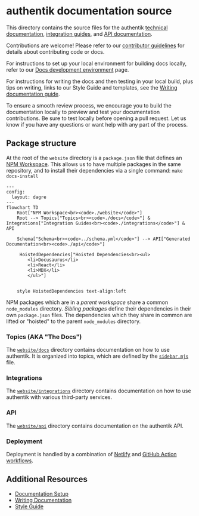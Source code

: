 # authentik documentation source

This directory contains the source files for the authentik [technical documentation](https://docs.goauthentik.io/docs?utm_source=github), [integration guides](https://integrations.goauthentik.io?utm_source=github), and [API documentation](https://api.goauthentik.io?utm_source=github).

Contributions are welcome! Please refer to our [contributor guidelines](https://docs.goauthentik.io/developer-docs?utm_source=github) for details about contributing code or docs.

For instructions to set up your local environment for building docs locally, refer to our [Docs development environment](https://docs.goauthentik.io/developer-docs/setup/website-dev-environment?utm_source=github) page.

For instructions for writing the docs and then testing in your local build, plus tips on writing, links to our Style Guide and templates, see the [Writing documentation guide](https://docs.goauthentik.io/developer-docs/docs/writing-documentation?utm_source=github).

To ensure a smooth review process, we encourage you to build the documentation locally to preview and test your documentation contributions. Be sure to test locally before opening a pull request. Let us know if you have any questions or want help with any part of the process.

## Package structure

At the root of the `website` directory is a `package.json` file that defines an [NPM Workspace](https://docs.npmjs.com/cli/v11/using-npm/workspaces). This allows us to have multiple packages in the same repository, and to install their dependencies via a single command: `make docs-install`

```mermaid
---
config:
  layout: dagre
---
flowchart TD
    Root["NPM Workspace<br><code>./website</code>"]
    Root --> Topics["Topics<br><code>./docs</code>"] & Integrations["Integration Guides<br><code>./integrations</code>"] & API

    Schema["Schema<br><code>../schema.yml</code>"] --> API["Generated Documentation<br><code>./api</code>"]

     HoistedDependencies["Hoisted Dependencies<br><ul>
        <li>Docusaurus</li>
        <li>React</li>
        <li>MDX</li>
        </ul>"]


    style HoistedDependencies text-align:left
```

NPM packages which are in a _parent workspace_ share a common `node_modules` directory. _Sibling packages_ define their dependencies in their own `package.json` files. The dependencies which they share in common are lifted or "hoisted" to the parent `node_modules` directory.

### Topics (AKA "The Docs")

The [`website/docs`](./docs/) directory contains documentation on how to use authentik. It is organized into topics, which are defined by the [`sidebar.mjs`](./docs/sidebar.mjs) file.

### Integrations

The [`website/integrations`](./integrations/) directory contains documentation on how to use authentik with various third-party services.

### API

The [`website/api`](./api/) directory contains documentation on the authentik API.

### Deployment

Deployment is handled by a combination of [Netlify](https://www.netlify.com/) and [GitHub Action workflows](../.github/workflows/).

## Additional Resources

- [Documentation Setup](https://docs.goauthentik.io/developer-docs/setup/website-dev-environment?utm_source=github)
- [Writing Documentation](https://docs.goauthentik.io/developer-docs/docs/writing-documentation?utm_source=github)
- [Style Guide](https://docs.goauthentik.io/developer-docs/docs/style-guide?utm_source=github)
